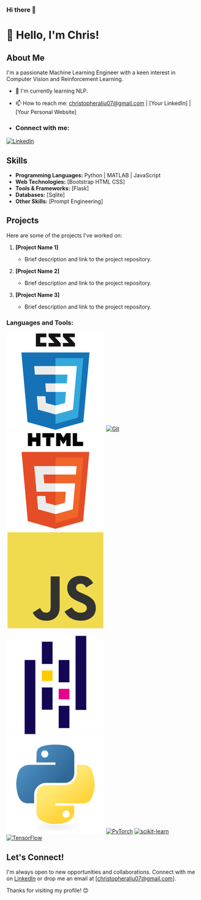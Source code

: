 ### Hi there 👋

<!--
**al-chris/al-chris** is a ✨ _special_ ✨ repository because its `README.md` (this file) appears on your GitHub profile.

Here are some ideas to get you started:

- 🔭 I’m currently working on ...
- 🌱 I’m currently learning ...
- 👯 I’m looking to collaborate on ...
- 🤔 I’m looking for help with ...
- 💬 Ask me about ...
- 📫 How to reach me: ...
- 😄 Pronouns: ...
- ⚡ Fun fact: ...
-->


# 👋 Hello, I'm Chris!

## About Me

I'm a passionate Machine Learning Engineer with a keen interest in Computer Vision and Reinforcement Learning.

- 🌱 I'm currently learning NLP.
<!-- - 💼 I work as a [Your Job Title] at [Your Company/Organization].
- 🔭 I'm currently working on [Current Project or Focus]. -->
- 📫 How to reach me: [christopheraliu07@gmail.com](christopheraliu07@gmail.com) | [Your LinkedIn] | [Your Personal Website]

- ### Connect with me:

[![LinkedIn](https://raw.githubusercontent.com/rahuldkjain/github-profile-readme-generator/master/src/images/icons/Social/linked-in-alt.svg)](https://linkedin.com/in/al-chris)


## Skills

- **Programming Languages:** Python | MATLAB | JavaScript
- **Web Technologies:** [Bootstrap HTML CSS]
- **Tools & Frameworks:** [Flask]
- **Databases:** [Sqlite]
- **Other Skills:** [Prompt Engineering]

## Projects

Here are some of the projects I've worked on:

1. **[Project Name 1]**
   - Brief description and link to the project repository.

2. **[Project Name 2]**
   - Brief description and link to the project repository.

3. **[Project Name 3]**
   - Brief description and link to the project repository.
  
### Languages and Tools:

[![CSS3](https://raw.githubusercontent.com/devicons/devicon/master/icons/css3/css3-original-wordmark.svg)](https://www.w3schools.com/css/)
[![Git](https://www.vectorlogo.zone/logos/git-scm/git-scm-icon.svg)](https://git-scm.com/)
[![HTML5](https://raw.githubusercontent.com/devicons/devicon/master/icons/html5/html5-original-wordmark.svg)](https://www.w3.org/html/)
[![JavaScript](https://raw.githubusercontent.com/devicons/devicon/master/icons/javascript/javascript-original.svg)](https://developer.mozilla.org/en-US/docs/Web/JavaScript)
<!--[![NestJS](https://raw.githubusercontent.com/devicons/devicon/master/icons/nestjs/nestjs-plain.svg)](https://nestjs.com/)
[![Node.js](https://raw.githubusercontent.com/devicons/devicon/master/icons/nodejs/nodejs-original-wordmark.svg)](https://nodejs.org)
[![OpenCV](https://www.vectorlogo.zone/logos/opencv/opencv-icon.svg)](https://opencv.org/) -->
[![Pandas](https://raw.githubusercontent.com/devicons/devicon/2ae2a900d2f041da66e950e4d48052658d850630/icons/pandas/pandas-original.svg)](https://pandas.pydata.org/)
[![Python](https://raw.githubusercontent.com/devicons/devicon/master/icons/python/python-original.svg)](https://www.python.org)
[![PyTorch](https://www.vectorlogo.zone/logos/pytorch/pytorch-icon.svg)](https://pytorch.org/)
[![scikit-learn](https://upload.wikimedia.org/wikipedia/commons/0/05/Scikit_learn_logo_small.svg)](https://scikit-learn.org/)
[![TensorFlow](https://www.vectorlogo.zone/logos/tensorflow/tensorflow-icon.svg)](https://www.tensorflow.org)

<!--
## GitHub Stats

![Your GitHub Stats](https://github-readme-stats.vercel.app/api?username=YourUsername&show_icons=true&theme=radical)


## Recent Blog Posts

- [Blog Post 1 Title](Link to Blog Post 1)
- [Blog Post 2 Title](Link to Blog Post 2)
- [Blog Post 3 Title](Link to Blog Post 3)
-->

## Let's Connect!

I'm always open to new opportunities and collaborations. Connect with me on [LinkedIn](https://linkedin.com/in/al-chris) or drop me an email at [christopheraliu07@gmail.com].

Thanks for visiting my profile! 😊
